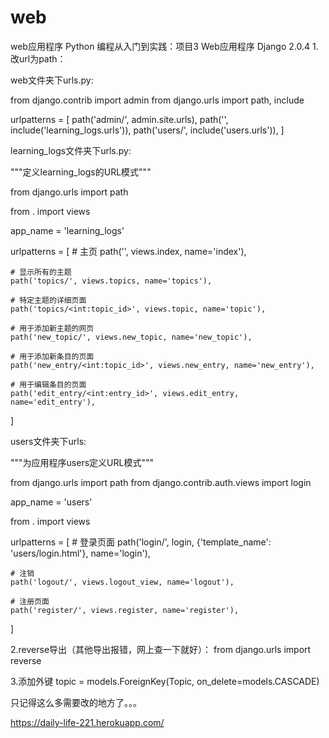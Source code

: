# web
web应用程序
Python 编程从入门到实践：项目3 Web应用程序
Django 2.0.4
1.改url为path：

web文件夹下urls.py:

from django.contrib import admin
from django.urls import path, include

urlpatterns = [
    path('admin/', admin.site.urls),
    path('', include('learning_logs.urls')),
    path('users/', include('users.urls')),
]

learning_logs文件夹下urls.py:

"""定义learning_logs的URL模式"""

from django.urls import path

from . import views

app_name = 'learning_logs'

urlpatterns = [
    # 主页
    path('', views.index, name='index'),

    # 显示所有的主题
    path('topics/', views.topics, name='topics'),

    # 特定主题的详细页面
    path('topics/<int:topic_id>', views.topic, name='topic'),

    # 用于添加新主题的网页
    path('new_topic/', views.new_topic, name='new_topic'),

    # 用于添加新条目的页面
    path('new_entry/<int:topic_id>', views.new_entry, name='new_entry'),

    # 用于编辑条目的页面
    path('edit_entry/<int:entry_id>', views.edit_entry, name='edit_entry'),
]

users文件夹下urls:

"""为应用程序users定义URL模式"""

from django.urls import path
from django.contrib.auth.views import login

app_name = 'users'

from . import views

urlpatterns = [
    # 登录页面
    path('login/', login, {'template_name': 'users/login.html'}, name='login'),

    # 注销
    path('logout/', views.logout_view, name='logout'),

    # 注册页面
    path('register/', views.register, name='register'),
]

2.reverse导出（其他导出报错，网上查一下就好）：
from django.urls import reverse

3.添加外键
topic = models.ForeignKey(Topic, on_delete=models.CASCADE)

只记得这么多需要改的地方了。。。

https://daily-life-221.herokuapp.com/